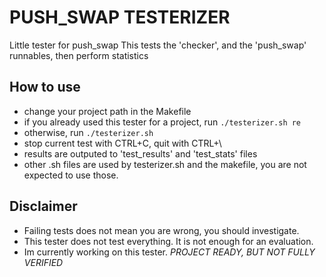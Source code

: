 # PUSH_SWAP TESTERIZER
Little tester for push_swap
This tests the 'checker', and the 'push_swap' runnables, then perform statistics
## How to use
 - change your project path in the Makefile
 - if you already used this tester for a project, run `./testerizer.sh re`
 - otherwise, run `./testerizer.sh`
 - stop current test with CTRL+C, quit with CTRL+\
 - results are outputed to 'test_results' and 'test_stats' files
 - other .sh files are used by testerizer.sh and the makefile, you are not expected to use those.
## Disclaimer
 - Failing tests does not mean you are wrong, you should investigate.
 - This tester does not test everything. It is not enough for an evaluation.
 - Im currently working on this tester.
*PROJECT READY, BUT NOT FULLY VERIFIED*
